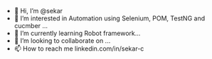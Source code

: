 - 👋 Hi, I’m @sekar
- 👀 I’m interested in Automation using Selenium, POM, TestNG and cucmber ...
- 🌱 I’m currently learning Robot framework...
- 💞️ I’m looking to collaborate on ...
- 📫 How to reach me linkedin.com/in/sekar-c


<!---
sekarc123/sekarc123 is a ✨ special ✨ repository because its `README.md` (this file) appears on your GitHub profile.
You can click the Preview link to take a look at your changes.
--->
